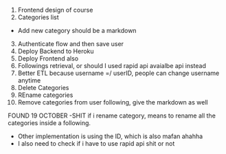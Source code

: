 1. Frontend design of course
2. Categories list
- Add new category should be a markdown
3. Authenticate flow and then save user
4. Deploy Backend to Heroku
5. Deploy Frontend also
6. Followings retrieval, or should I used rapid api avaialbe api instead
7. Better ETL because username =/ userID, people can change username anytime
8. Delete Categories
9. REname categories
10. Remove categories from user following, give the markdown as well



FOUND 19 OCTOBER
-SHIT if i rename category, means to rename all the categories inside a following.
- Other implementation is using the ID, which is also mafan ahahha
- I also need to check if i have to use rapid api shit or not